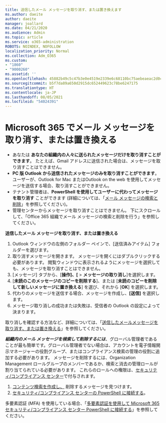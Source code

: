 ```yaml
---
title: 送信したメール メッセージを取り消す、または置き換えます
ms.author: daeite
author: daeite
manager: joallard
ms.date: 04/21/2020
ms.audience: Admin
ms.topic: article
ms.service: o365-administration
ROBOTS: NOINDEX, NOFOLLOW
localization_priority: Normal
ms.collection: Adm_O365
ms.custom:
- "1860"
- "9000260"
ms.assetid: ''
ms.openlocfilehash: 45882b49c5c47b3e0e4519e2339e6c68110bc75aebeaeac2d0ccd009bdfa3f7e
ms.sourcegitcommit: b5f7da89a650d2915dc652449623c78be6247175
ms.translationtype: HT
ms.contentlocale: ja-JP
ms.lasthandoff: 08/05/2021
ms.locfileid: "54024391"
---
```

# <a name="recall-or-replace-an-email-message-in-microsoft-365"></a>Microsoft 365 でメール メッセージを取り消す、または置き換える

- あなたは **あなたの組織内の人々に送られたメッセージだけを取り消すことができます**。 たとえば、Gmail アドレスに送信された場合は、メッセージを取り消すことはできません。
- **PC 版 Outlook から送信されたメッセージのみを取り消すことができます**。 ユーザーが、Outlook for Mac またはOutlook on the web を使用してメッセージを送信する場合、取り消すことができません。
- テナント管理者は、**PowerShell を使用してユーザーに代わってメッセージを取り消す** ことができます (詳細については、「[メール メッセージの検索と削除](https://docs.microsoft.com/microsoft-365/compliance/search-for-and-delete-messages-in-your-organization)」を参照してください)。
- 管理センターからメッセージを取り消すことはできません。 下にスクロールして、「Office 365 組織でメール メッセージの検索と削除を行う」を参照してください。

**送信したメール メッセージを取り消す、または置き換える**

1. Outlook ウィンドウの左側のフォルダー ペインで、[送信済みアイテム] フォルダーを選びます。
2. 取り消すメッセージを開きます。 メッセージを開くにはダブルクリックする必要があります。 閲覧ウィンドウに表示されるようにメッセージを選択しても、メッセージを取り消すことはできません。
3. [メッセージ] タブから、[**操作]、[** > **メッセージの取り消し**]を選択します。
4. [**未読のこのメッセージのコピーを削除する**]、または [**未読のコピーを削除して新しいメッセージに置き換える**] を選び、それから [**OK**] を選択します。
5. 代わりのメッセージを送信する場合、メッセージを作成し、**[送信]** を選択します。
6. メッセージ取り消しの成功または失敗は、受信者の Outlook の設定によって決まります。

取り消しを確認する方法など、詳細については、「[送信したメールメッセージを取り消す、または置き換える](https://support.office.com/article/35027f88-d655-4554-b4f8-6c0729a723a0)」を参照してください。

***組織内のメール メッセージを検索して削除するには***、グローバル管理者であることが最も簡単です。グローバル管理者でない場合は、アカウントを電子情報開示マネージャーの役割グループ、またはコンプライアンス検索の管理の役割に追加する必要があります。 メッセージを削除するには、Organization Management ロールグループのメンバーであるか、検索と消去の管理ロールが割り当てられている必要があります。 これらのロールへの権限は、[セキュリティ/コンプライアンス センター](https://protection.office.com/)で付与されます。

1. [コンテンツ検索を作成し、](https://docs.microsoft.com/microsoft-365/compliance/content-search) 削除するメッセージを見つけます。
2. [セキュリティ/コンプライアンス センターの PowerShell に接続する](https://docs.microsoft.com/powershell/exchange/office-365-scc/connect-to-scc-powershell/connect-to-scc-powershell)。

多要素認証 (MFA) を使用している場合、「[多要素認証を使用して Microsoft 365 セキュリティ/コンプライアンス センター PowerShell に接続する](https://docs.microsoft.com/powershell/exchange/office-365-scc/connect-to-scc-powershell/mfa-connect-to-scc-powershell)」を参照してください。
